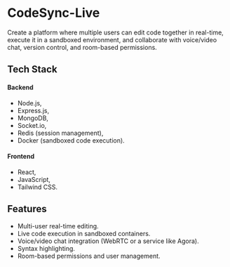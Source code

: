 # CodeSync-Live

Create a platform where multiple users can edit code together in real-time, execute it in a sandboxed environment, and collaborate with voice/video chat, version control, and room-based permissions.




## Tech Stack
#### Backend
- Node.js, 
- Express.js, 
- MongoDB, 
- Socket.io, 
- Redis (session management), 
- Docker (sandboxed code execution).

#### Frontend
- React,
- JavaScript,
- Tailwind CSS.


## Features

- Multi-user real-time editing.
- Live code execution in sandboxed containers.
- Voice/video chat integration (WebRTC or a service like Agora).
- Syntax highlighting.
- Room-based permissions and user management.